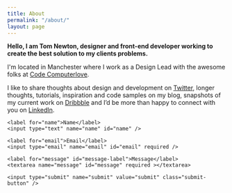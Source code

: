 ```yaml
---
title: About
permalink: "/about/"
layout: page
---
```


**Hello, I am Tom Newton, designer and front-end developer working to create the best solution to my clients problems.**

I'm located in Manchester where I work as a Design Lead with the awesome folks at [Code Computerlove](https://www.codecomputerlove.com/).

I like to share thoughts about design and development on [Twitter](https://twitter.com/iamtomnewton), longer thoughts, tutorials, inspiration and code samples on my blog, snapshots of my current work on [Dribbble](https://dribbble.com/iamtomnewton) and I’d be more than happy to connect with you on [LinkedIn](https://uk.linkedin.com/in/tom-newton-089b9970).

<div class="contact">
  <form method="post" class="form" id="contactForm" action="https://formspree.io/hello@iamtomnewton.com">
    <div class="status"></div>

    <label for="name">Name</label>
    <input type="text" name="name" id="name" />

    <label for="email">Email</label>
    <input type="email" name="email" id="email" required />

    <label for="message" id="message-label">Message</label>
    <textarea name="message" id="message" required ></textarea>

    <input type="submit" name="submit" value="submit" class="submit-button" />
  </form>

</div> <!-- close contact -->

